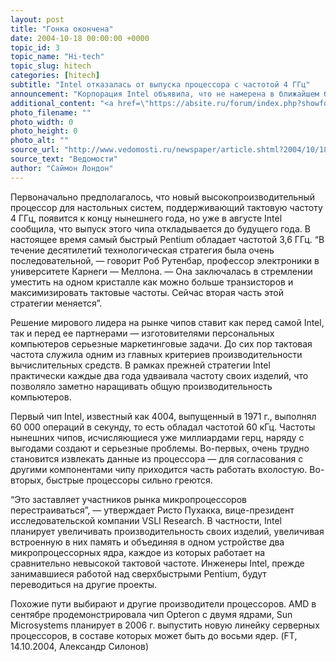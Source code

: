 ```yaml
---
layout: post
title: "Гонка окончена"
date: 2004-10-18 00:00:00 +0000
topic_id: 3
topic_name: "Hi-tech"
topic_slug: hitech
categories: [hitech]
subtitle: "Intel отказалась от выпуска процессора с частотой 4 ГГц"
announcement: "Корпорация Intel объявила, что не намерена в ближайшем будущем выпускать чип Pentium с тактовой частотой в 4 ГГц. Скорее всего, наблюдавшаяся в последние 30 лет гонка в области производительности процессоров близка к завершению."
additional_content: "<a href=\"https://absite.ru/forum/index.php?showforum=18\">АБС-форум: Информационные технологии и связь</a>"
photo_filename: ""
photo_width: 0
photo_height: 0
photo_alt: ""
source_url: "http://www.vedomosti.ru/newspaper/article.shtml?2004/10/18/82251"
source_text: "Ведомости"
author: "Саймон Лондон"
---
```

Первоначально предполагалось, что новый высокопроизводительный процессор для настольных систем, поддерживающий тактовую частоту 4 ГГц, появится к концу нынешнего года, но уже в августе Intel сообщила, что выпуск этого чипа откладывается до будущего года. В настоящее время самый быстрый Pentium обладает частотой 3,6 ГГц. “В течение десятилетий технологическая стратегия была очень последовательной, — говорит Роб Рутенбар, профессор электроники в университете Карнеги — Меллона. — Она заключалась в стремлении уместить на одном кристалле как можно больше транзисторов и максимизировать тактовые частоты. Сейчас вторая часть этой стратегии меняется”.

Решение мирового лидера на рынке чипов ставит как перед самой Intel, так и перед ее партнерами — изготовителями персональных компьютеров серьезные маркетинговые задачи. До сих пор тактовая частота служила одним из главных критериев производительности вычислительных средств. В рамках прежней стратегии Intel практически каждые два года удваивала частоту своих изделий, что позволяло заметно наращивать общую производительность компьютеров.

Первый чип Intel, известный как 4004, выпущенный в 1971 г., выполнял 60 000 операций в секунду, то есть обладал частотой 60 кГц. Частоты нынешних чипов, исчисляющиеся уже миллиардами герц, наряду с выгодами создают и серьезные проблемы. Во-первых, очень трудно становится извлекать данные из процессора — для согласования с другими компонентами чипу приходится часть работать вхолостую. Во-вторых, быстрые процессоры сильно греются.

“Это заставляет участников рынка микропроцессоров перестраиваться”, — утверждает Ристо Пухакка, вице-президент исследовательской компании VSLI Research. В частности, Intel планирует увеличивать производительность своих изделий, увеличивая встроенную в них память и объединяя в одном устройстве два микропроцессорных ядра, каждое из которых работает на сравнительно невысокой тактовой частоте. Инженеры Intel, прежде занимавшиеся работой над сверхбыстрыми Pentium, будут переводиться на другие проекты.

Похожие пути выбирают и другие производители процессоров. AMD в сентябре продемонстрировала чип Opteron с двумя ядрами, Sun Microsystems планирует в 2006 г. выпустить новую линейку серверных процессоров, в составе которых может быть до восьми ядер. (FT, 14.10.2004, Александр Силонов)
